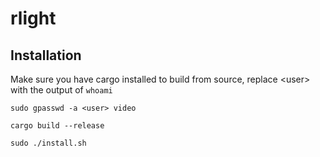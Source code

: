 # rlight

## Installation
Make sure you have cargo installed to build from source, replace \<user> with the output of `whoami`

```
sudo gpasswd -a <user> video
```

```
cargo build --release
```

```
sudo ./install.sh
```